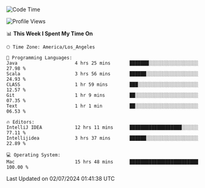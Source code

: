 <!--START_SECTION:waka-->
![Code Time](http://img.shields.io/badge/Code%20Time-1%2C085%20hrs%2044%20mins-blue)

![Profile Views](http://img.shields.io/badge/Profile%20Views-0-blue)

📊 **This Week I Spent My Time On** 

```text
🕑︎ Time Zone: America/Los_Angeles

💬 Programming Languages: 
Java                     4 hrs 25 mins       ███████░░░░░░░░░░░░░░░░░░   27.98 % 
Scala                    3 hrs 56 mins       ██████░░░░░░░░░░░░░░░░░░░   24.93 % 
CLASS                    1 hr 59 mins        ███░░░░░░░░░░░░░░░░░░░░░░   12.57 % 
Git                      1 hr 9 mins         ██░░░░░░░░░░░░░░░░░░░░░░░   07.35 % 
Text                     1 hr 1 min          ██░░░░░░░░░░░░░░░░░░░░░░░   06.53 % 

🔥 Editors: 
IntelliJ IDEA            12 hrs 11 mins      ███████████████████░░░░░░   77.11 % 
Intellijidea             3 hrs 37 mins       ██████░░░░░░░░░░░░░░░░░░░   22.89 % 

💻 Operating System: 
Mac                      15 hrs 48 mins      █████████████████████████   100.00 % 
```


 Last Updated on 02/07/2024 01:41:38 UTC
<!--END_SECTION:waka-->
